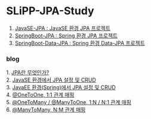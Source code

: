 # SLiPP-JPA-Study
1. <a href='https://github.com/woniper/SLiPP-JPA-Study/tree/master/JavaSE-JPA'>JavaSE-JPA : JavaSE 환경 JPA 프로젝트</a>
2. <a href='https://github.com/woniper/SLiPP-JPA-Study/tree/master/SpringBoot-JPA'>SpringBoot-JPA : Spring 환경 JPA 프로젝트</a>
3. <a href='https://github.com/woniper/SLiPP-JPA-Study/tree/master/SpringBoot-Data-JPA'>SpringBoot-Data-JPA : Spring 환경 Data-JPA 프로젝트</a>


<h3>blog</h3>
1. <a href='http://blog.woniper.net/255'>JPA란 무엇인가?</a> <br/>
2. <a href='http://blog.woniper.net/256'>JavaSE 환경에서 JPA 설정 및 CRUD</a> <br/>
3. <a href='http://blog.woniper.net/258'>JavaEE 환경(Spring)에서 JPA 설정 및 CRUD</a> <br/>
4. <a href='http://blog.woniper.net/263'>@OneToOne, 1:1 관계 매핑</a> <br/>
5. <a href='http://blog.woniper.net/264'>@OneToMany / @ManyToOne, 1:N / N:1 관계 매핑</a> <br/>
6. <a href='http://blog.woniper.net/265'>@ManyToMany, N:M 관계 매핑</a> <br/>
